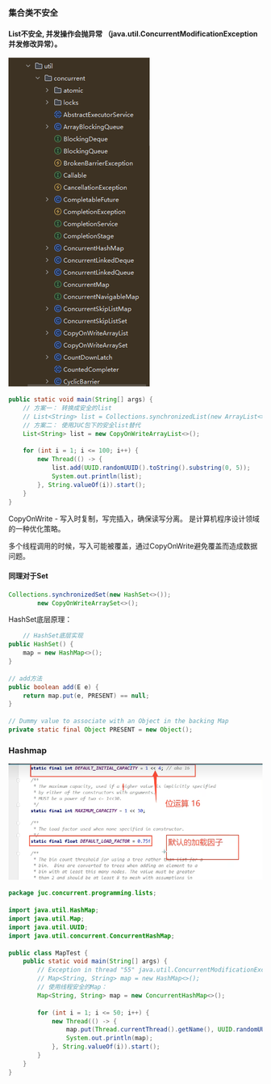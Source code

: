### 集合类不安全

#### List不安全, 并发操作会抛异常 （java.util.ConcurrentModificationException 并发修改异常）。

![java.util.concurrent.png](../../src/main/resources/pictures/juc_concurrent_programming/list/java.util.concurrent.png)

```java
public static void main(String[] args) {
    // 方案一： 转换成安全的list
    // List<String> list = Collections.synchronizedList(new ArrayList<>());
    // 方案二： 使用JUC包下的安全list替代
    List<String> list = new CopyOnWriteArrayList<>();

    for (int i = 1; i <= 100; i++) {
        new Thread(() -> {
            list.add(UUID.randomUUID().toString().substring(0, 5));
            System.out.println(list);
        }, String.valueOf(i)).start();
    }
}
```

CopyOnWrite - 写入时复制，写完插入，确保读写分离。 是计算机程序设计领域的一种优化策略。

多个线程调用的时候，写入可能被覆盖，通过CopyOnWrite避免覆盖而造成数据问题。

#### 同理对于Set

```java
Collections.synchronizedSet(new HashSet<>());
        new CopyOnWriteArraySet<>();
```

HashSet底层原理：

```java
    // HashSet底层实现
public HashSet() {
    map = new HashMap<>();
}

// add方法
public boolean add(E e) {
    return map.put(e, PRESENT) == null;
}

// Dummy value to associate with an Object in the backing Map
private static final Object PRESENT = new Object();
```

### Hashmap

![hashmap.png](../../src/main/resources/pictures/juc_concurrent_programming/list/hashmap.png)

```java
package juc.concurrent.programming.lists;

import java.util.HashMap;
import java.util.Map;
import java.util.UUID;
import java.util.concurrent.ConcurrentHashMap;

public class MapTest {
    public static void main(String[] args) {
        // Exception in thread "55" java.util.ConcurrentModificationException
        // Map<String, String> map = new HashMap<>();
        // 使用线程安全的Map： 
        Map<String, String> map = new ConcurrentHashMap<>();

        for (int i = 1; i <= 50; i++) {
            new Thread(() -> {
                map.put(Thread.currentThread().getName(), UUID.randomUUID().toString().substring(0, 5));
                System.out.println(map);
            }, String.valueOf(i)).start();
        }
    }
}
```